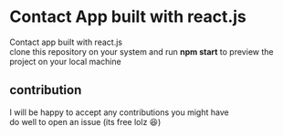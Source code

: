 # Contact App built with react.js
Contact app built with react.js
<br>
clone this repository on your system and run <b>npm start</b> to preview the project on your local machine

## contribution 

I will be happy to accept any contributions you might have 
<br>
do well to open an issue (its free lolz :laughing:) 
